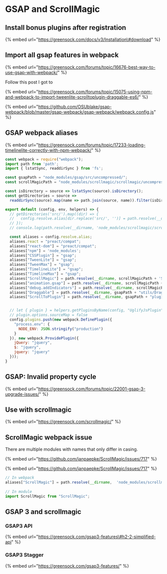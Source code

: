 # GSAP and ScrollMagic

## Install bonus plugins after registration

{% embed url="https://greensock.com/docs/v3/Installation\#download" %}

## Import all gsap features in webpack

{% embed url="https://greensock.com/forums/topic/16676-best-way-to-use-gsap-with-webpack/" %}

Follow this post I got to

{% embed url="https://greensock.com/forums/topic/15075-using-npm-and-webpack-to-import-tweenlite-scrolltoplugin-draggable-es6/" %}

{% embed url="https://github.com/OSUblake/gsap-webpack/blob/master/gsap-webpack/gsap-webpack/webpack.config.js" %}

## GSAP webpack aliases

{% embed url="https://greensock.com/forums/topic/17233-loading-timelinelite-correctly-with-npm-webpack/" %}

```javascript
const webpack = require("webpack");
import path from 'path';
import { lstatSync, readdirSync } from 'fs';

const gsapPath = "node_modules/gsap/src/uncompressed/";
const scrollMagicPath = "node_modules/scrollmagic/scrollmagic/uncompressed/";

const isDirectory = source => lstatSync(source).isDirectory();
const getDirectories = source =>
  readdirSync(source).map(name => path.join(source, name)).filter(isDirectory);

export default (config, env, helpers) => {
  // getDirectories('src/').map((dir) => {
  //   config.resolve.alias[dir.replace('src/', '')] = path.resolve(__dirname, dir);
  // });
  // console.log(path.resolve(__dirname, 'node_modules/scrollmagic/scrollmagic/uncompressed/ScrollMagic.js'));

  const aliases = config.resolve.alias;
  aliases.react = "preact/compat";
  aliases["react-dom"] = "preact/compat";
  aliases["npm"] = 'node_modules';
  aliases["CSSPlugin"] = "gsap";
  aliases["TweenLite"] = "gsap";
  aliases["TweenMax"] = "gsap";
  aliases["TimelineLite"] = "gsap";
  aliases["TimelineMax"] = "gsap";
  aliases["ScrollMagic"] = path.resolve(__dirname, scrollMagicPath + 'ScrollMagic.js');
  aliases["animation.gsap"] = path.resolve(__dirname, scrollMagicPath + 'plugins/animation.gsap.js');
  aliases["debug.addIndicators"] = path.resolve(__dirname, scrollMagicPath + 'plugins/debug.addIndicators.js');
  aliases["Draggable"] = path.resolve(__dirname, gsapPath + "utils/Draggable.js");
  aliases["ScrollToPlugin"] = path.resolve(__dirname, gsapPath + "plugins/ScrollToPlugin.js");


  // let { plugin } = helpers.getPluginsByName(config, "UglifyJsPlugin")[0];
  // plugin.options.sourceMap = false
  config.plugins.push(new webpack.DefinePlugin({
    "process.env": {
      NODE_ENV: JSON.stringify("production")
    }
  }), new webpack.ProvidePlugin({
    jQuery: "jquery",
    $: "jquery",
    jquery: "jquery"
  }));
}

```

## GSAP: Invalid property cycle

{% embed url="https://greensock.com/forums/topic/22001-gsap-3-upgrade-issues/" %}



## Use with scrollmagic

{% embed url="https://greensock.com/scrollmagic/" %}

## ScrollMagic webpack issue

There are multiple modules with names that only differ in casing.

{% embed url="https://github.com/janpaepke/ScrollMagic/issues/717" %}

{% embed url="https://github.com/janpaepke/ScrollMagic/issues/717" %}

```javascript
// In webpack
aliases["ScrollMagic"] = path.resolve(__dirname,  'node_modules/scrollmagic/scrollmagic/uncompressed/ScrollMagic.js');
  
// In module
import ScrollMagic from "ScrollMagic";
```

## GSAP 3 and scrollmagic

### GSAP3 API

{% embed url="https://greensock.com/gsap3-features\#h2-2-simplified-api" %}

### GSAP3 Stagger

{% embed url="https://greensock.com/gsap3-features/" %}



